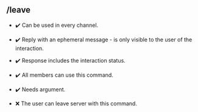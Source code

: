 ## /leave

- :heavy_check_mark: Can be used in every channel.
- :heavy_check_mark: Reply with an ephemeral message - is only visible to the user of the interaction.
- :heavy_check_mark: Response includes the interaction status.
- :heavy_check_mark: All members can use this command.
- :heavy_check_mark: Needs argument.

- :x: The user can leave server with this command.